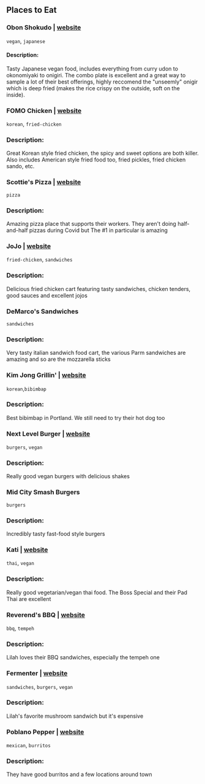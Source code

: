 ## Places to Eat

### Obon Shokudo | [website](https://www.obonpdx.com/)
`vegan`, `japanese`
#### Description: 
Tasty Japanese vegan food, includes everything from curry udon to okonomiyaki to onigiri. The combo plate is excellent and a great way to sample a lot of their best offerings, highly reccomend the "unseemly" onigir which is deep fried (makes the rice crispy on the outside, soft on the inside).

### FOMO Chicken | [website](http://www.fomochicken.com/home)
`korean`, `fried-chicken`
### Description:
Great Korean style fried chicken, the spicy and sweet options are both killer. Also includes American style fried food too, fried pickles, fried chicken sando, etc.

### Scottie's Pizza | [website](https://www.scottiespizzaparlor.com/)
`pizza`
### Description:
Amazing pizza place that supports their workers. They aren't doing half-and-half pizzas during Covid but The #1 in particular is amazing

### JoJo | [website](https://jojopdx.com/)
`fried-chicken`, `sandwiches`
### Description:
Delicious fried chicken cart featuring tasty sandwiches, chicken tenders, good sauces and excellent jojos

### DeMarco's Sandwiches
`sandwiches`
### Description:
Very tasty italian sandwich food cart, the various Parm sandwiches are amazing and so are the mozzarella sticks

### Kim Jong Grillin' | [website](https://kjgpdx.com/)
`korean`,`bibimbap`
### Description:
Best bibimbap in Portland. We still need to try their hot dog too

### Next Level Burger | [website](https://www.nextlevelburger.com/)
`burgers`, `vegan`
### Description:
Really good vegan burgers with delicious shakes

### Mid City Smash Burgers
`burgers`
### Description:
Incredibly tasty fast-food style burgers

### Kati | [website](https://www.katiportland.com/)
`thai`, `vegan`
### Description:
Really good vegetarian/vegan thai food. The Boss Special and their Pad Thai are excellent

### Reverend's BBQ | [website](https://www.reverendsbbq.com/)
`bbq`, `tempeh`
### Description:
Lilah loves their BBQ sandwiches, especially the tempeh one

### Fermenter | [website](https://www.fermenterpdx.com/)
`sandwiches`, `burgers`, `vegan`
### Description:
Lilah's favorite mushroom sandwich but it's expensive

### Poblano Pepper | [website](https://poblanopepper.wordpress.com/)
`mexican`, `burritos`
### Description:
They have good burritos and a few locations around town
